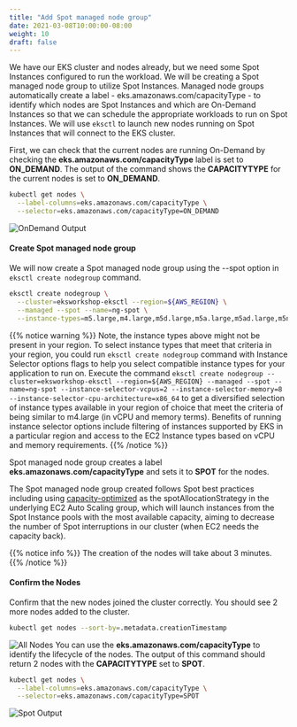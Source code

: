 ```yaml
---
title: "Add Spot managed node group"
date: 2021-03-08T10:00:00-08:00
weight: 10
draft: false
---
```

We have our EKS cluster and nodes already, but we need some Spot Instances configured to run the workload. We will be creating a Spot managed node group to utilize Spot Instances. Managed node groups automatically create a label - eks.amazonaws.com/capacityType - to identify which nodes are Spot Instances and which are On-Demand Instances so that we can schedule the appropriate workloads to run on Spot Instances. We will use `eksctl` to launch new nodes running on Spot Instances that will connect to the EKS cluster.

First, we can check that the current nodes are running On-Demand by checking the **eks.amazonaws.com/capacityType** label is set to **ON_DEMAND**. The output of the command shows the **CAPACITYTYPE** for the current nodes is set to **ON_DEMAND**.

```bash
kubectl get nodes \
  --label-columns=eks.amazonaws.com/capacityType \
  --selector=eks.amazonaws.com/capacityType=ON_DEMAND
```

![OnDemand Output](/images/spotworkers/spot_get_od.png)

#### Create Spot managed node group

We will now create a Spot managed node group using the --spot option in `eksctl create nodegroup` command.

```bash
eksctl create nodegroup \
  --cluster=eksworkshop-eksctl --region=${AWS_REGION} \
  --managed --spot --name=ng-spot \
  --instance-types=m5.large,m4.large,m5d.large,m5a.large,m5ad.large,m5n.large,m5dn.large
```

{{% notice warning %}}
Note, the instance types above might not be present in your region. To select instance types that meet that criteria in your region, you could run `eksctl create nodegroup` command with Instance Selector options flags to help you select compatible instance types for your application to run on. Execute the command `eksctl create nodegroup --cluster=eksworkshop-eksctl --region=${AWS_REGION} --managed --spot --name=ng-spot --instance-selector-vcpus=2 --instance-selector-memory=8 --instance-selector-cpu-architecture=x86_64` to get a diversified selection of instance types available in your region of choice that meet the criteria of being similar to m4.large (in vCPU and memory terms). Benefits of running instance selector options include filtering of instances supported by EKS in a particular region and access to the EC2 Instance types based on vCPU and memory requirements.
{{% /notice %}}

Spot managed node group creates a label **eks.amazonaws.com/capacityType** and sets it to **SPOT** for the nodes.

The Spot managed node group created follows Spot best practices including using [capacity-optimized](https://aws.amazon.com/blogs/compute/introducing-the-capacity-optimized-allocation-strategy-for-amazon-ec2-spot-instances/) as the spotAllocationStrategy in the underlying EC2 Auto Scaling group, which will launch instances from the Spot Instance pools with the most available capacity, aiming to decrease the number of Spot interruptions in our cluster (when EC2 needs the capacity back).

{{% notice info %}}
The creation of the nodes will take about 3 minutes.
{{% /notice %}}

#### Confirm the Nodes

Confirm that the new nodes joined the cluster correctly. You should see 2 more nodes added to the cluster.

```bash
kubectl get nodes --sort-by=.metadata.creationTimestamp
```

![All Nodes](/images/spotworkers/spot_get_nodes.png)
You can use the **eks.amazonaws.com/capacityType** to identify the lifecycle of the nodes. The output of this command should return 2 nodes with the **CAPACITYTYPE** set to **SPOT**.

```bash
kubectl get nodes \
  --label-columns=eks.amazonaws.com/capacityType \
  --selector=eks.amazonaws.com/capacityType=SPOT
```

![Spot Output](/images/spotworkers/spot_get_spot.png)



